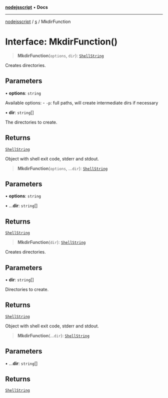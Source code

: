 [**nodejsscript**](../../../README.md) • **Docs**

***

[nodejsscript](../../../README.md) / [s](../README.md) / MkdirFunction

# Interface: MkdirFunction()

> **MkdirFunction**(`options`, `dir`): [`ShellString`](../type-aliases/ShellString.md)

Creates directories.

## Parameters

• **options**: `string`

Available options:
       - `-p`: full paths, will create intermediate dirs if necessary

• **dir**: `string`[]

The directories to create.

## Returns

[`ShellString`](../type-aliases/ShellString.md)

Object with shell exit code, stderr and stdout.

> **MkdirFunction**(`options`, ...`dir`): [`ShellString`](../type-aliases/ShellString.md)

## Parameters

• **options**: `string`

• ...**dir**: `string`[]

## Returns

[`ShellString`](../type-aliases/ShellString.md)

> **MkdirFunction**(`dir`): [`ShellString`](../type-aliases/ShellString.md)

Creates directories.

## Parameters

• **dir**: `string`[]

Directories to create.

## Returns

[`ShellString`](../type-aliases/ShellString.md)

Object with shell exit code, stderr and stdout.

> **MkdirFunction**(...`dir`): [`ShellString`](../type-aliases/ShellString.md)

## Parameters

• ...**dir**: `string`[]

## Returns

[`ShellString`](../type-aliases/ShellString.md)
